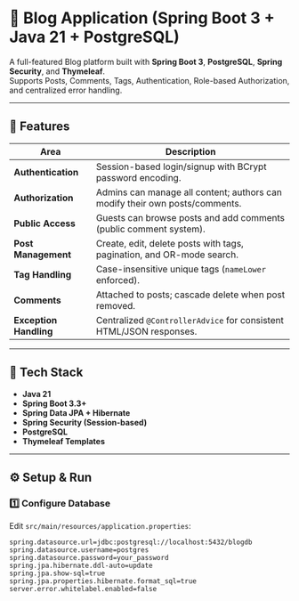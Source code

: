 # 📝 Blog Application (Spring Boot 3 + Java 21 + PostgreSQL)

A full-featured Blog platform built with **Spring Boot 3**, **PostgreSQL**, **Spring Security**, and **Thymeleaf**.  
Supports Posts, Comments, Tags, Authentication, Role-based Authorization, and centralized error handling.

---

## 🚀 Features
| Area | Description |
|------|--------------|
| **Authentication** | Session-based login/signup with BCrypt password encoding. |
| **Authorization** | Admins can manage all content; authors can modify their own posts/comments. |
| **Public Access** | Guests can browse posts and add comments (public comment system). |
| **Post Management** | Create, edit, delete posts with tags, pagination, and OR-mode search. |
| **Tag Handling** | Case-insensitive unique tags (`nameLower` enforced). |
| **Comments** | Attached to posts; cascade delete when post removed. |
| **Exception Handling** | Centralized `@ControllerAdvice` for consistent HTML/JSON responses. |

---

## 🧩 Tech Stack
- **Java 21**
- **Spring Boot 3.3+**
- **Spring Data JPA + Hibernate**
- **Spring Security (Session-based)**
- **PostgreSQL**
- **Thymeleaf Templates**

---

## ⚙️ Setup & Run

### 1️⃣ Configure Database
Edit `src/main/resources/application.properties`:

```properties
spring.datasource.url=jdbc:postgresql://localhost:5432/blogdb
spring.datasource.username=postgres
spring.datasource.password=your_password
spring.jpa.hibernate.ddl-auto=update
spring.jpa.show-sql=true
spring.jpa.properties.hibernate.format_sql=true
server.error.whitelabel.enabled=false
